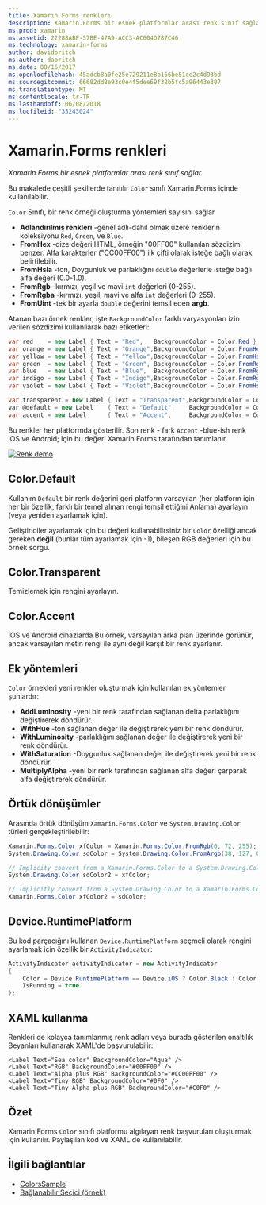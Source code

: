 ```yaml
---
title: Xamarin.Forms renkleri
description: Xamarin.Forms bir esnek platformlar arası renk sınıf sağlar. Bu makalede renk sınıfı ve nasıl kullanılacağını tarafından sağlanan işlevleri açıklanmaktadır.
ms.prod: xamarin
ms.assetid: 22288ABF-57BE-47A9-ACC3-AC604D787C46
ms.technology: xamarin-forms
author: davidbritch
ms.author: dabritch
ms.date: 08/15/2017
ms.openlocfilehash: 45adcb8a0fe25e729211e8b166be51ce2c4d93bd
ms.sourcegitcommit: 66682dd8e93c0e4f5dee69f32b5fc5a96443e307
ms.translationtype: MT
ms.contentlocale: tr-TR
ms.lasthandoff: 06/08/2018
ms.locfileid: "35243024"
---
```

# <a name="colors-in-xamarinforms"></a>Xamarin.Forms renkleri

_Xamarin.Forms bir esnek platformlar arası renk sınıf sağlar._

Bu makalede çeşitli şekillerde tanıtılır `Color` sınıfı Xamarin.Forms içinde kullanılabilir.

`Color` Sınıfı, bir renk örneği oluşturma yöntemleri sayısını sağlar

-  **Adlandırılmış renkleri** -genel adlı-dahil olmak üzere renklerin koleksiyonu `Red`, `Green`, ve `Blue`.
-  **FromHex** -dize değeri HTML, örneğin "00FF00" kullanılan sözdizimi benzer. Alfa karakterler ("CC00FF00") ilk çifti olarak isteğe bağlı olarak belirtilebilir.
-  **FromHsla** -ton, Doygunluk ve parlaklığını `double` değerlerle isteğe bağlı alfa değeri (0.0-1.0).
-  **FromRgb** -kırmızı, yeşil ve mavi `int` değerleri (0-255).
-  **FromRgba** -kırmızı, yeşil, mavi ve alfa `int` değerleri (0-255).
-  **FromUint** -tek bir ayarla `double` değerini temsil eden **argb**.

Atanan bazı örnek renkler, işte `BackgroundColor` farklı varyasyonları izin verilen sözdizimi kullanılarak bazı etiketleri:

```csharp
var red    = new Label { Text = "Red",   BackgroundColor = Color.Red };
var orange = new Label { Text = "Orange",BackgroundColor = Color.FromHex("FF6A00") };
var yellow = new Label { Text = "Yellow",BackgroundColor = Color.FromHsla(0.167, 1.0, 0.5, 1.0) };
var green  = new Label { Text = "Green", BackgroundColor = Color.FromRgb (38, 127, 0) };
var blue   = new Label { Text = "Blue",  BackgroundColor = Color.FromRgba(0, 38, 255, 255) };
var indigo = new Label { Text = "Indigo",BackgroundColor = Color.FromRgb (0, 72, 255) };
var violet = new Label { Text = "Violet",BackgroundColor = Color.FromHsla(0.82, 1, 0.25, 1) };

var transparent = new Label { Text = "Transparent",BackgroundColor = Color.Transparent };
var @default = new Label    { Text = "Default",    BackgroundColor = Color.Default };
var accent = new Label      { Text = "Accent",     BackgroundColor = Color.Accent };
```

Bu renkler her platformda gösterilir. Son renk - fark `Accent` -blue-ish renk iOS ve Android; için bu değeri Xamarin.Forms tarafından tanımlanır.

 [![Renk demo](colors-images/colors-sml.png "renk Demo")](colors-images/colors.png#lightbox "renk Tanıtımı")

## <a name="colordefault"></a>Color.Default

Kullanım `Default` bir renk değerini geri platform varsayılan (her platform için her bir özellik, farklı bir temel alınan rengi temsil ettiğini Anlama) ayarlayın (veya yeniden ayarlamak için).

Geliştiriciler ayarlamak için bu değeri kullanabilirsiniz bir `Color` özelliği ancak gereken **değil** (bunlar tüm ayarlamak için -1), bileşen RGB değerleri için bu örnek sorgu.

## <a name="colortransparent"></a>Color.Transparent

Temizlemek için rengini ayarlayın.

## <a name="coloraccent"></a>Color.Accent

İOS ve Android cihazlarda Bu örnek, varsayılan arka plan üzerinde görünür, ancak varsayılan metin rengi ile aynı değil karşıt bir renk ayarlanır.

## <a name="additional-methods"></a>Ek yöntemleri

`Color` örnekleri yeni renkler oluşturmak için kullanılan ek yöntemler şunlardır:

-  **AddLuminosity** -yeni bir renk tarafından sağlanan delta parlaklığını değiştirerek döndürür.
-  **WithHue** -ton sağlanan değer ile değiştirerek yeni bir renk döndürür.
-  **WithLuminosity** -parlaklığını sağlanan değer ile değiştirerek yeni bir renk döndürür.
-  **WithSaturation** -Doygunluk sağlanan değer ile değiştirerek yeni bir renk döndürür.
-  **MultiplyAlpha** -yeni bir renk tarafından sağlanan alfa değeri çarparak alfa değiştirerek döndürür.

## <a name="implicit-conversions"></a>Örtük dönüşümler

Arasında örtük dönüşüm `Xamarin.Forms.Color` ve `System.Drawing.Color` türleri gerçekleştirilebilir:

```csharp
Xamarin.Forms.Color xfColor = Xamarin.Forms.Color.FromRgb(0, 72, 255);
System.Drawing.Color sdColor = System.Drawing.Color.FromArgb(38, 127, 0);

// Implicity convert from a Xamarin.Forms.Color to a System.Drawing.Color
System.Drawing.Color sdColor2 = xfColor;

// Implicitly convert from a System.Drawing.Color to a Xamarin.Forms.Color
Xamarin.Forms.Color xfColor2 = sdColor;
```

## <a name="deviceruntimeplatform"></a>Device.RuntimePlatform

Bu kod parçacığını kullanan `Device.RuntimePlatform` seçmeli olarak rengini ayarlamak için özellik bir `ActivityIndicator`:

```csharp
ActivityIndicator activityIndicator = new ActivityIndicator
{
    Color = Device.RuntimePlatform == Device.iOS ? Color.Black : Color.Default,
    IsRunning = true
};
```

## <a name="using-from-xaml"></a>XAML kullanma

Renkleri de kolayca tanımlanmış renk adları veya burada gösterilen onaltılık Beyanları kullanarak XAML'de başvurulabilir:

```xaml
<Label Text="Sea color" BackgroundColor="Aqua" />
<Label Text="RGB" BackgroundColor="#00FF00" />
<Label Text="Alpha plus RGB" BackgroundColor="#CC00FF00" />
<Label Text="Tiny RGB" BackgroundColor="#0F0" />
<Label Text="Tiny Alpha plus RGB" BackgroundColor="#C0F0" />
```

## <a name="summary"></a>Özet

Xamarin.Forms `Color` sınıfı platformu algılayan renk başvuruları oluşturmak için kullanılır. Paylaşılan kod ve XAML de kullanılabilir.


## <a name="related-links"></a>İlgili bağlantılar

- [ColorsSample](https://developer.xamarin.com/samples/WorkingWithColors)
- [Bağlanabilir Seçici (örnek)](https://developer.xamarin.com/samples/xamarin-forms/UserInterface/BindablePicker/)
